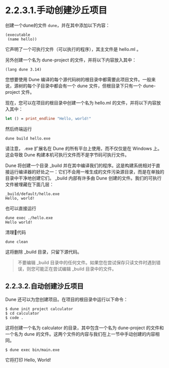 # 2.2.3.1.手动创建沙丘项目

创建一个dune的文件 `dune`，并在其中添加以下内容：

```dune
(executable
 (name hello))
```

它声明了一个可执行文件（可以执行的程序），其主文件是 hello.ml 。

另外创建一个名为 dune-project 的文件，并将以下内容放入其中：

```dune
(lang dune 3.14)
```

您想要使用 Dune 编译的每个源代码树的根目录中都需要此项目文件。一般来说，源树的每个子目录中都会有一个 dune 文件，但根目录下只有一个 dune-project 文件。

现在，您可以在项目的根目录中创建一个名为 hello.ml 的文件，并将以下内容放入其中：

```ocaml
let () = print_endline "Hello, world!"
```

然后终端运行

```shell
dune build hello.exe
```

请注意， .exe 扩展名在 Dune 的所有平台上使用，而不仅仅是在 Windows 上。这会导致 Dune 构建本机可执行文件而不是字节码可执行文件。

Dune 将创建一个目录 _build 并在其中编译我们的程序。这是构建系统相对于直接运行编译器的好处之一：它们不会用一堆生成的文件污染源目录，而是在单独的目录中干净地创建它们。 _build 内部有许多由 Dune 创建的文件。我们的可执行文件被埋藏在下面几层：

```shell
_build/default/hello.exe
Hello, world!
```

也可以直接运行

```shell
dune exec ./hello.exe
Hello world!
```

清理🧹代码

```shell
dune clean
```

这将删除 _build 目录，只留下源代码。

> 不要编辑 _build 目录中的任何文件。如果您在尝试保存只读文件时遇到错误，则您可能正在尝试编辑 _build 目录中的文件。

## 2.2.3.2.自动创建沙丘项目

Dune 还可以为您创建项目。在项目的根目录中运行以下命令：

```shell
$ dune init project calculator
$ cd calculator
$ code .
```

这将创建一个名为 calculator 的目录，其中包含一个名为 dune-project 的文件和一个名为 dune 的文件。这两个文件的内容与我们在上一节中手动创建的内容相同。

```shell
$ dune exec bin/main.exe
```

它将打印 Hello, World!
